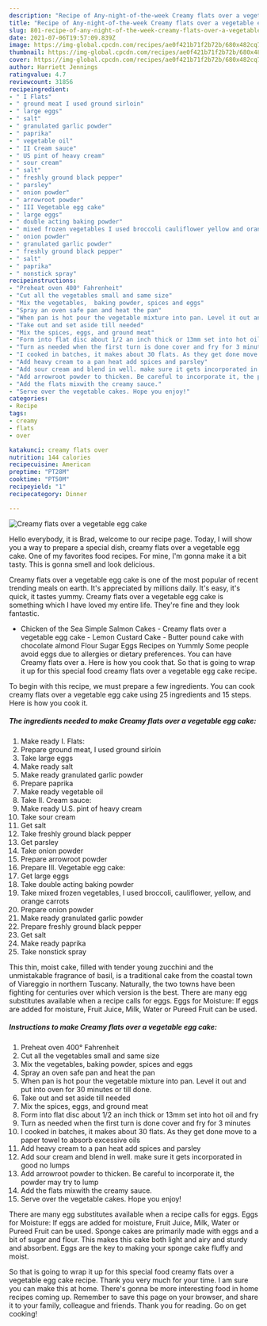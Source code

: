 ```yaml
---
description: "Recipe of Any-night-of-the-week Creamy flats over a vegetable egg cake"
title: "Recipe of Any-night-of-the-week Creamy flats over a vegetable egg cake"
slug: 801-recipe-of-any-night-of-the-week-creamy-flats-over-a-vegetable-egg-cake
date: 2021-07-06T19:57:09.839Z
image: https://img-global.cpcdn.com/recipes/ae0f421b71f2b72b/680x482cq70/creamy-flats-over-a-vegetable-egg-cake-recipe-main-photo.jpg
thumbnail: https://img-global.cpcdn.com/recipes/ae0f421b71f2b72b/680x482cq70/creamy-flats-over-a-vegetable-egg-cake-recipe-main-photo.jpg
cover: https://img-global.cpcdn.com/recipes/ae0f421b71f2b72b/680x482cq70/creamy-flats-over-a-vegetable-egg-cake-recipe-main-photo.jpg
author: Harriett Jennings
ratingvalue: 4.7
reviewcount: 31856
recipeingredient:
- " I Flats"
- " ground meat I used ground sirloin"
- " large eggs"
- " salt"
- " granulated garlic powder"
- " paprika"
- " vegetable oil"
- " II Cream sauce"
- " US pint of heavy cream"
- " sour cream"
- " salt"
- " freshly ground black pepper"
- " parsley"
- " onion powder"
- " arrowroot powder"
- " III Vegetable egg cake"
- " large eggs"
- " double acting baking powder"
- " mixed frozen vegetables I used broccoli cauliflower yellow and orange carrots"
- " onion powder"
- " granulated garlic powder"
- " freshly ground black pepper"
- " salt"
- " paprika"
- " nonstick spray"
recipeinstructions:
- "Preheat oven 400° Fahrenheit"
- "Cut all the vegetables small and same size"
- "Mix the vegetables,  baking powder, spices and eggs"
- "Spray an oven safe pan and heat the pan"
- "When pan is hot pour the vegetable mixture into pan. Level it out and put into oven for 30 minutes or till done."
- "Take out and set aside till needed"
- "Mix the spices, eggs, and ground meat"
- "Form into flat disc about 1/2 an inch thick or 13mm set into hot oil and fry"
- "Turn as needed when the first turn is done cover and fry for 3 minutes"
- "I cooked in batches, it makes about 30 flats. As they get done move to a paper towel to absorb excessive oils"
- "Add heavy cream to a pan heat add spices and parsley"
- "Add sour cream and blend in well. make sure it gets incorporated in good no lumps"
- "Add arrowroot powder to thicken. Be careful to incorporate it, the powder may try to lump"
- "Add the flats mixwith the creamy sauce."
- "Serve over the vegetable cakes. Hope you enjoy!"
categories:
- Recipe
tags:
- creamy
- flats
- over

katakunci: creamy flats over 
nutrition: 144 calories
recipecuisine: American
preptime: "PT28M"
cooktime: "PT50M"
recipeyield: "1"
recipecategory: Dinner

---
```



![Creamy flats over a vegetable egg cake](https://img-global.cpcdn.com/recipes/ae0f421b71f2b72b/680x482cq70/creamy-flats-over-a-vegetable-egg-cake-recipe-main-photo.jpg)

Hello everybody, it is Brad, welcome to our recipe page. Today, I will show you a way to prepare a special dish, creamy flats over a vegetable egg cake. One of my favorites food recipes. For mine, I'm gonna make it a bit tasty. This is gonna smell and look delicious.

Creamy flats over a vegetable egg cake is one of the most popular of recent trending meals on earth. It's appreciated by millions daily. It's easy, it's quick, it tastes yummy. Creamy flats over a vegetable egg cake is something which I have loved my entire life. They're fine and they look fantastic.

- Chicken of the Sea Simple Salmon Cakes - Creamy flats over a vegetable egg cake - Lemon Custard Cake - Butter pound cake with chocolate almond Flour Sugar Eggs Recipes on Yummly Some people avoid eggs due to allergies or dietary preferences. You can have Creamy flats over a. Here is how you cook that. So that is going to wrap it up for this special food creamy flats over a vegetable egg cake recipe.


To begin with this recipe, we must prepare a few ingredients. You can cook creamy flats over a vegetable egg cake using 25 ingredients and 15 steps. Here is how you cook it.

<!--inarticleads1-->

##### The ingredients needed to make Creamy flats over a vegetable egg cake:

1. Make ready  I. Flats:
1. Prepare  ground meat, I used ground sirloin
1. Take  large eggs
1. Make ready  salt
1. Make ready  granulated garlic powder
1. Prepare  paprika
1. Make ready  vegetable oil
1. Take  II. Cream sauce:
1. Make ready  U.S. pint of heavy cream
1. Take  sour cream
1. Get  salt
1. Take  freshly ground black pepper
1. Get  parsley
1. Take  onion powder
1. Prepare  arrowroot powder
1. Prepare  III. Vegetable egg cake:
1. Get  large eggs
1. Take  double acting baking powder
1. Take  mixed frozen vegetables, I used broccoli, cauliflower, yellow, and orange carrots
1. Prepare  onion powder
1. Make ready  granulated garlic powder
1. Prepare  freshly ground black pepper
1. Get  salt
1. Make ready  paprika
1. Take  nonstick spray


This thin, moist cake, filled with tender young zucchini and the unmistakable fragrance of basil, is a traditional cake from the coastal town of Viareggio in northern Tuscany. Naturally, the two towns have been fighting for centuries over which version is the best. There are many egg substitutes available when a recipe calls for eggs. Eggs for Moisture: If eggs are added for moisture, Fruit Juice, Milk, Water or Pureed Fruit can be used. 

<!--inarticleads2-->

##### Instructions to make Creamy flats over a vegetable egg cake:

1. Preheat oven 400° Fahrenheit
1. Cut all the vegetables small and same size
1. Mix the vegetables,  baking powder, spices and eggs
1. Spray an oven safe pan and heat the pan
1. When pan is hot pour the vegetable mixture into pan. Level it out and put into oven for 30 minutes or till done.
1. Take out and set aside till needed
1. Mix the spices, eggs, and ground meat
1. Form into flat disc about 1/2 an inch thick or 13mm set into hot oil and fry
1. Turn as needed when the first turn is done cover and fry for 3 minutes
1. I cooked in batches, it makes about 30 flats. As they get done move to a paper towel to absorb excessive oils
1. Add heavy cream to a pan heat add spices and parsley
1. Add sour cream and blend in well. make sure it gets incorporated in good no lumps
1. Add arrowroot powder to thicken. Be careful to incorporate it, the powder may try to lump
1. Add the flats mixwith the creamy sauce.
1. Serve over the vegetable cakes. Hope you enjoy!


There are many egg substitutes available when a recipe calls for eggs. Eggs for Moisture: If eggs are added for moisture, Fruit Juice, Milk, Water or Pureed Fruit can be used. Sponge cakes are primarily made with eggs and a bit of sugar and flour. This makes this cake both light and airy and sturdy and absorbent. Eggs are the key to making your sponge cake fluffy and moist. 

So that is going to wrap it up for this special food creamy flats over a vegetable egg cake recipe. Thank you very much for your time. I am sure you can make this at home. There's gonna be more interesting food in home recipes coming up. Remember to save this page on your browser, and share it to your family, colleague and friends. Thank you for reading. Go on get cooking!
